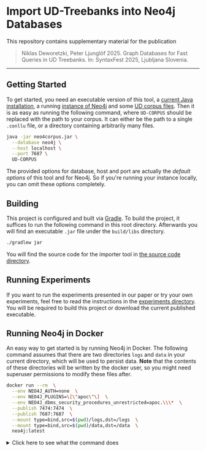 # Import UD-Treebanks into Neo4j Databases

This repository contains supplementary material for the publication

> Niklas Deworetzki, Peter Ljunglöf 2025. Graph Databases for Fast Queries in UD Treebanks. In: SyntaxFest 2025, Ljubljana Slovenia.

---

## Getting Started

To get started, you need an executable version of this tool, a [current Java installation](https://www.java.com/en/download/help/download_options.html), a running [instance of Neo4j](https://neo4j.com/docs/operations-manual/current/installation/) and some [UD corpus files](https://universaldependencies.org/).
Then it is as easy as running the following command, where `UD-CORPUS` should be replaced with the path to your corpus.
It can either be the path to a single `.conllu` file, or a directory containing arbitrarily many files.

```bash
java -jar neo4corpus.jar \
  --database neo4j \
  --host localhost \
  --port 7687 \
  UD-CORPUS
```

The provided options for database, host and port are actually the *default options* of this tool and for Neo4j.
So if you're running your instance locally, you can omit these options completely.

## Building

This project is configured and built via [Gradle](https://gradle.org/install/).
To build the project, it suffices to run the following command in this root directory.
Afterwards you will find an executable `.jar` file under the `build/libs` directory.

```bash
./gradlew jar
```

You will find the source code for the importer tool in [the source code directory](src/main/kotlin).

## Running Experiments

If you want to run the experiments presented in our paper or try your own experiments, feel free to read the instructions in the [experiments directory](experiments).
You will be required to build this project or download the current published executable.

## Running Neo4j in Docker

An easy way to get started is by running Neo4j in Docker.
The following command assumes that there are two directories `logs` and `data` in your current directory, which will be used to persist data.
**Note** that the contents of these directories will be written by the docker user, so you might need superuser permissions to modify these files after.

```bash
docker run --rm  \
  --env NEO4J_AUTH=none  \
  --env NEO4J_PLUGINS=\[\"apoc\"\]  \
  --env NEO4J_dbms_security_procedures_unrestricted=apoc.\\\*  \
  --publish 7474:7474  \
  --publish 7687:7687  \
  --mount type=bind,src=$(pwd)/logs,dst=/logs  \
  --mount type=bind,src=$(pwd)/data,dst=/data  \
  neo4j:latest
```

<details>
  <summary>Click here to see what the command does</summary>
  This command creates and runs a new docker container with the <code>neo4j:latest</code> image.<br/>
  After the command termintes (done by pressing Ctrl-C), the container will be removed from Docker, but its data will be persisted.<br/>
  The different <code>--mount</code> flags tell Docker, how to map directories from your filesystem into the container.
  This is done to persist data.<br/>
  The different <code>--publish</code> flags make the database instance accessible on your machine.<br/>
  And finally, the <code>--env</code> flags configure the database to have (1) no authorization, (2) enable the <emph>apoc</emph> plugins and (3) create optimized access for functions within the <em>apoc</em> plugins.
  These plugins are interacted with by the Neo4Corpus tool to make importing your corpus faster.
</details>

